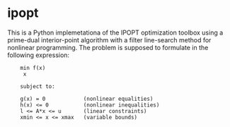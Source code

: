 # ipopt
This is a Python implemetationa of the IPOPT optimization toolbox using a prime-dual interior-point algorithm with a filter line-search method for nonlinear programming. The problem is supposed to formulate in the following expression:

        min f(x)
         x

        subject to:

        g(x) = 0            (nonlinear equalities)
        h(x) <= 0           (nonlinear inequalities)
        l <= A*x <= u       (linear constraints)
        xmin <= x <= xmax   (variable bounds)

